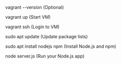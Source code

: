 vagrant --version (Optional)

vagrant up (Start VM)

vagrant ssh (Login to VM)

sudo apt update (Update package lists)

sudo apt install nodejs npm (Install Node.js and npm)

node server.js (Run your Node.js app)
